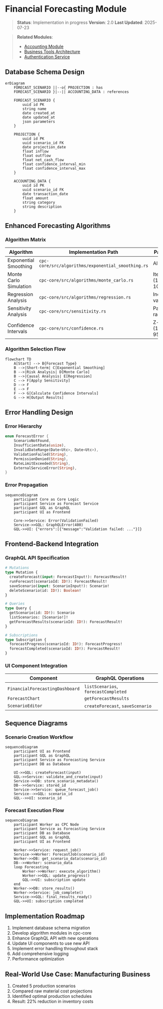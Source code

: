 # Financial Forecasting Module

> **Status**: Implementation in progress
> **Version**: 2.0
> **Last Updated**: 2025-07-23

> **Related Modules**:
> - [Accounting Module](../accounting/accounting-module.md)
> - [Business Tools Architecture](../business-tools-architecture.md)
> - [Authentication Service](../auth/auth-service.md)

## Database Schema Design
```mermaid
erDiagram
    FORECAST_SCENARIO ||--o{ PROJECTION : has
    FORECAST_SCENARIO }|--|| ACCOUNTING_DATA : references
    
    FORECAST_SCENARIO {
        uuid id PK
        string name
        date created_at
        date updated_at
        json parameters
    }
    
    PROJECTION {
        uuid id PK
        uuid scenario_id FK
        date projection_date
        float inflow
        float outflow
        float net_cash_flow
        float confidence_interval_min
        float confidence_interval_max
    }
    
    ACCOUNTING_DATA {
        uuid id PK
        uuid scenario_id FK
        date transaction_date
        float amount
        string category
        string description
    }
```

## Enhanced Forecasting Algorithms

### Algorithm Matrix
| Algorithm | Implementation Path | Parameters | Use Case |
|-----------|---------------------|------------|----------|
| Exponential Smoothing | `cpc-core/src/algorithms/exponential_smoothing.rs` | Alpha (0-1) | Short-term forecasting |
| Monte Carlo Simulation | `cpc-core/src/algorithms/monte_carlo.rs` | Iterations (100-10,000) | Risk analysis |
| Regression Analysis | `cpc-core/src/algorithms/regression.rs` | Independent variables | Causal relationships |
| Sensitivity Analysis | `cpc-core/src/sensitivity.rs` | Parameter ranges | Scenario comparison |
| Confidence Intervals | `cpc-core/src/confidence.rs` | Z-score (1.96 for 95%) | Result reliability |

### Algorithm Selection Flow
```mermaid
flowchart TD
    A[Start] --> B{Forecast Type}
    B -->|Short-term| C[Exponential Smoothing]
    B -->|Risk Analysis| D[Monte Carlo]
    B -->|Causal Analysis| E[Regression]
    C --> F[Apply Sensitivity]
    D --> F
    E --> F
    F --> G[Calculate Confidence Intervals]
    G --> H[Output Results]
```

## Error Handling Design

### Error Hierarchy
```rust
enum ForecastError {
    ScenarioNotFound,
    InsufficientData(usize),
    InvalidDateRange(Date<Utc>, Date<Utc>),
    ValidationFailed(String),
    PermissionDenied(String),
    RateLimitExceeded(String),
    ExternalServiceError(String),
}
```

### Error Propagation
```mermaid
sequenceDiagram
    participant Core as Core Logic
    participant Service as Forecast Service
    participant GQL as GraphQL
    participant UI as Frontend
    
    Core->>Service: Error(ValidationFailed)
    Service->>GQL: GraphQLError(400)
    GQL->>UI: {"errors":[{"message":"Validation failed: ..."}]}
```

## Frontend-Backend Integration

### GraphQL API Specification
```graphql
# Mutations
type Mutation {
  createForecast(input: ForecastInput!): ForecastResult!
  runForecast(scenarioId: ID!): ForecastResult!
  saveScenario(input: ScenarioInput!): Scenario!
  deleteScenario(id: ID!): Boolean!
}

# Queries
type Query {
  getScenario(id: ID!): Scenario
  listScenarios: [Scenario!]!
  getForecastResults(scenarioId: ID!): ForecastResult!
}

# Subscriptions
type Subscription {
  forecastProgress(scenarioId: ID!): ForecastProgress!
  forecastCompleted(scenarioId: ID!): ForecastResult!
}
```

### UI Component Integration
| Component | GraphQL Operations |
|-----------|---------------------|
| `FinancialForecastingDashboard` | `listScenarios`, `forecastCompleted` |
| `ForecastChart` | `getForecastResults` |
| `ScenarioEditor` | `createForecast`, `saveScenario` |

## Sequence Diagrams

### Scenario Creation Workflow
```mermaid
sequenceDiagram
    participant UI as Frontend
    participant GQL as GraphQL
    participant Service as Forecasting Service
    participant DB as Database

    UI->>GQL: createForecast(input)
    GQL->>Service: validate_and_create(input)
    Service->>DB: store_scenario_metadata()
    DB-->>Service: stored_id
    Service->>Service: queue_forecast_job()
    Service-->>GQL: scenario_id
    GQL-->>UI: scenario_id
```

### Forecast Execution Flow
```mermaid
sequenceDiagram
    participant Worker as CPC Node
    participant Service as Forecasting Service
    participant DB as Database
    participant GQL as GraphQL
    participant UI as Frontend

    Worker->>Service: request_job()
    Service->>Worker: ForecastJob(scenario_id)
    Worker->>DB: get_scenario_data(scenario_id)
    DB-->>Worker: scenario_data
    loop Forecasting
        Worker->>Worker: execute_algorithm()
        Worker->>GQL: update_progress()
        GQL->>UI: subscription update
    end
    Worker->>DB: store_results()
    Worker->>Service: job_complete()
    Service->>GQL: final_results_ready()
    GQL->>UI: subscription completed
```

## Implementation Roadmap
1. Implement database schema migration
2. Develop algorithm modules in cpc-core
3. Enhance GraphQL API with new operations
4. Update UI components to use new API
5. Implement error handling throughout stack
6. Add comprehensive logging
7. Performance optimization

## Real-World Use Case: Manufacturing Business
1. Created 5 production scenarios
2. Compared raw material cost projections
3. Identified optimal production schedules
4. Result: 22% reduction in inventory costs